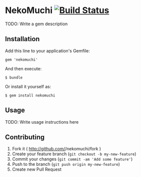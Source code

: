 # NekoMuchi [![Build Status](https://travis-ci.org/studio3104/nekomuchi.png)](https://travis-ci.org/studio3104/nekomuchi)

TODO: Write a gem description

## Installation

Add this line to your application's Gemfile:

    gem 'nekomuchi'

And then execute:

    $ bundle

Or install it yourself as:

    $ gem install nekomuchi

## Usage

TODO: Write usage instructions here

## Contributing

1. Fork it ( http://github.com/<my-github-username>/nekomuchi/fork )
2. Create your feature branch (`git checkout -b my-new-feature`)
3. Commit your changes (`git commit -am 'Add some feature'`)
4. Push to the branch (`git push origin my-new-feature`)
5. Create new Pull Request
